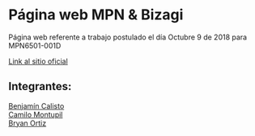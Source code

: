 # Página web MPN & Bizagi

Página web referente a trabajo postulado el día Octubre 9 de 2018 para MPN6501-001D

[Link al sitio oficial](https://teateam.github.io/MPNGuide/home.html)

## Integrantes:

[Benjamín Calisto](https://github.com/KBeDeveloper)<br>
[Camilo Montupil](https://github.com/camiloJTG)<br>
[Bryan Ortiz](https://github.com/RoyalSylphID)

